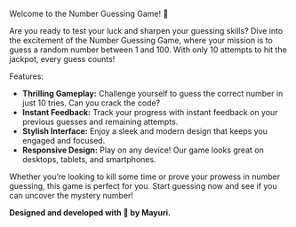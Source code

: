 Welcome to the Number Guessing Game! 🎉

Are you ready to test your luck and sharpen your guessing skills? Dive into the excitement of the Number Guessing Game, where your mission is to guess a random number between 1 and 100. With only 10 attempts to hit the jackpot, every guess counts!

Features:

- **Thrilling Gameplay:** Challenge yourself to guess the correct number in just 10 tries. Can you crack the code?
- **Instant Feedback:** Track your progress with instant feedback on your previous guesses and remaining attempts.
- **Stylish Interface:** Enjoy a sleek and modern design that keeps you engaged and focused.
- **Responsive Design:** Play on any device! Our game looks great on desktops, tablets, and smartphones.

Whether you’re looking to kill some time or prove your prowess in number guessing, this game is perfect for you. Start guessing now and see if you can uncover the mystery number!

**Designed and developed with 💖 by Mayuri.**
